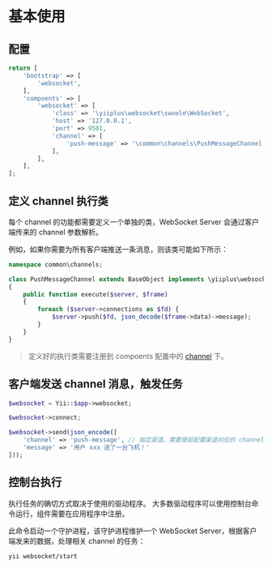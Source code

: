 # 基本使用

## 配置

```php
return [
	'bootstrap' => [
		'websocket',
	],
	'compoents' => [
		'websocket' => [
			'class' => '\yiiplus\websocket\swoole\WebSocket',
			'host' => '127.0.0.1',
			'port' => 9501,
			'channel' => [
				'push-message' => '\common\channels\PushMessageChannel', // 配置 channel 对应的执行类
			],
		],
	],
];
```

## 定义 channel 执行类

每个 channel 的功能都需要定义一个单独的类，WebSocket Server 会通过客户端传来的 channel 参数解析。

例如，如果你需要为所有客户端推送一条消息，则该类可能如下所示：

```php
namespace common\channels;

class PushMessageChannel extends BaseObject implements \yiiplus\websocket\ChannelInterface
{
	public function execute($server, $frame)
	{
		foreach ($server->connections as $fd) {
            $server->push($fd, json_decode($frame->data)->message);
        }
	}
}
```

> 定义好的执行类需要注册到 compoents 配置中的 [channel](#配置) 下。

## 客户端发送 channel 消息，触发任务

```php
$websocket = Yii::$app->websocket;

$websocket->connect;

$websocket->send(json_encode([
	'channel' => 'push-message', // 指定渠道，需要提前配置渠道对应的 channel 类
	'message' => '用户 xxx 送了一台飞机！'
]));
```

## 控制台执行

执行任务的确切方式取决于使用的驱动程序。 大多数驱动程序可以使用控制台命令运行，组件需要在应用程序中注册。

此命令启动一个守护进程，该守护进程维护一个 WebSocket Server，根据客户端发来的数据，处理相关 channel 的任务：

```bash
yii websocket/start
```